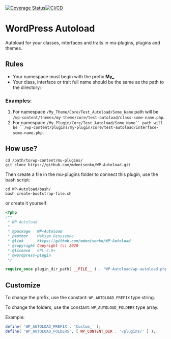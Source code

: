 [![Coverage Status](https://coveralls.io/repos/github/mdenisenko/WP-Autoload/badge.svg)](https://coveralls.io/github/mdenisenko/WP-Autoload)[![CI/CD](https://github.com/mdenisenko/WP-Autoload/workflows/GitHub%20Actions/badge.svg)](https://github.com/mdenisenko/WP-Autoload)
# WordPress Autoload
Autoload for your classes, interfaces and traits in mu-plugins, plugins and themes.

## Rules

- Your namespace must begin with the prefix **My_**.
- Your class, interface or trait full name should be the same as the path to the directory:

### Examples:

1. For namespace ```/My_Theme/Core/Test_Autoload/Some_Name``` path will be ```/wp-content/themes/my-theme/core/test-autoload/class-some-name.php```. 
2. For namespace ```/My_Plugin/Core/Test_Autoload/Some_Name`` path will be ``/wp-content/plugins/my-plugin/core/test-autoload/interface-some-name.php```.

## How use?

```
cd /path/to/wp-content/mu-plugins/
git clone https://github.com/mdenisenko/WP-Autoload.git
```

Then create a file in the mu-plugins folder to connect this plugin, use the bash script:

```
cd WP-Autoload/bash/
bash create-bootstrap-file.sh
```

or create it yourself:

```php
<?php
/**
 * WP-Autoload
 *
 * @package   WP-Autoload
 * @author    Maksym Denysenko
 * @link      https://github.com/mdenisenko/WP-Autoload
 * @copyright Copyright (c) 2020
 * @license   GPL-2.0+
 * @wordpress-plugin
 */

require_once plugin_dir_path( __FILE__ ) . 'WP-Autoload/wp-autoload.php';
```

## Customize

To change the prefix, use the constant: `WP_AUTOLOAD_PREFIX` type string.

To change the folders, use the constant: `WP_AUTOLOAD_FOLDERS` type array.

Example:

```php
define( 'WP_AUTOLOAD_PREFIX', 'Custom_' );
define( 'WP_AUTOLOAD_FOLDERS', [ WP_CONTENT_DIR . '/plugins/' ] );
```
